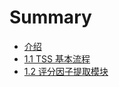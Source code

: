 # Summary

* [介绍](README.md)
* [1.1 TSS 基本流程](chapter1.md)
* [1.2 评分因子提取模块](12_ping_fen_yin_zi_ti_qu_mo_kuai.md)

